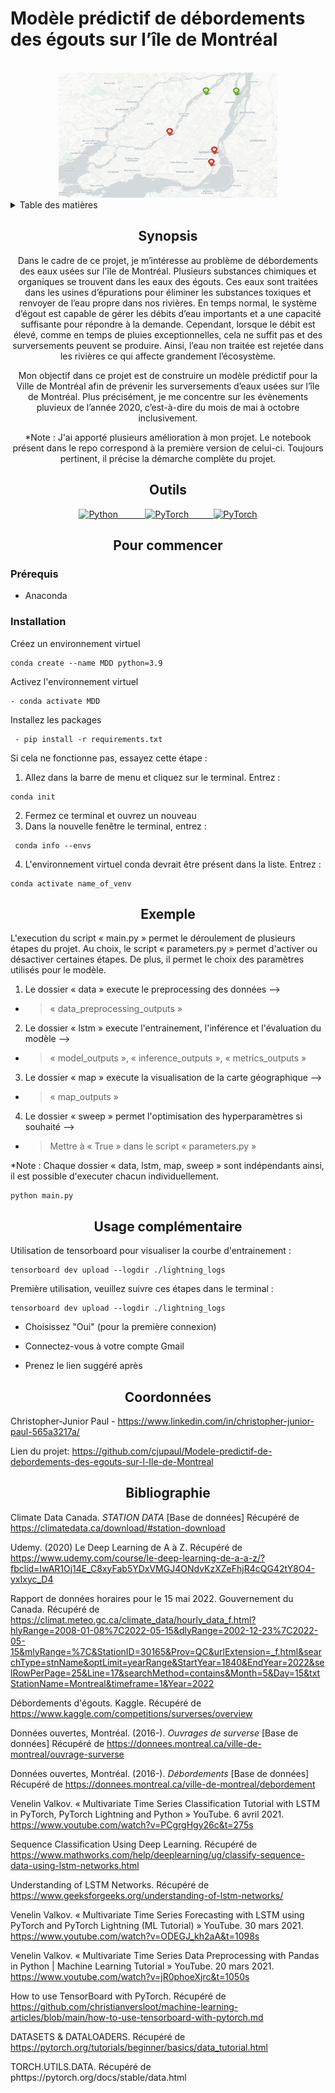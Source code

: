 # Modèle prédictif de débordements des égouts sur l’île de Montréal 

<br />
<div align="center">
  <a>
    <img src="autres\Capture.PNG" alt="Logo" width="350" height="200">
  </a>

<details div align="left">
  <summary>Table des matières</summary>
  <ol>
    <li>
      <a href="#synopsis">Synopsis</a>
    <li>
      <a href="#outils">Outils</a>
      </ul>
    <li>
      <a href="#pour commencer">Pour commencer</a>
      <ul>
        <li><a href="#Prérequis">Prérequis</a></li>
        <li><a href="#installation">Installation</a></li>
        <li><a href="#exemple">Exemple</a></li>
      </ul>
    </li>
    <li><a href="#usage complémentaire">Usage complémentaire</a></li>
    <li><a href="#coordonnées">Coordonnées</a></li>
    <li><a href="#bibliographie">Bibliographie</a></li>
  </ol>
</details>

## Synopsis

<p style='text: justify;'> Dans le cadre de ce projet, je m’intéresse au problème de débordements des eaux usées sur l'île de Montréal. Plusieurs substances chimiques et organiques se trouvent dans les eaux des égouts. Ces eaux sont traitées dans les usines d’épurations pour éliminer les substances toxiques et renvoyer de l’eau propre dans nos rivières. En temps normal, le système d’égout est capable de gérer les débits d’eau importants et a une capacité suffisante pour répondre à la demande. Cependant, lorsque le débit est élevé, comme en temps de pluies exceptionnelles, cela ne suffit pas et des surversements peuvent se produire. Ainsi, l’eau non traitée est rejetée dans les rivières ce qui affecte grandement l’écosystème.

Mon objectif dans ce projet est de construire un modèle prédictif pour la Ville de Montréal afin de prévenir les surversements d’eaux usées sur l’île de Montréal. Plus précisément, je me concentre sur les évènements pluvieux de l’année 2020, c’est-à-dire du mois de mai à octobre inclusivement.

*Note : J'ai apporté plusieurs amélioration à mon projet. Le notebook présent dans le repo correspond à la première version de celui-ci. Toujours pertinent, il précise la démarche complète du projet.
 </p>

## Outils

<a href="https://www.python.org/"><img src="https://www.python.org/static/community_logos/python-logo-master-v3-TM.png" alt="Python" style="width:75px;height:35px;">&nbsp;&nbsp;&nbsp;&nbsp;&nbsp;&nbsp;&nbsp;&nbsp;&nbsp;&nbsp;
<a href="https://pytorch.org/"><img src="https://www.vectorlogo.zone/logos/pytorch/pytorch-icon.svg" alt="PyTorch" style="width:75px;height:35px;">&nbsp;&nbsp;&nbsp;&nbsp;&nbsp;&nbsp;&nbsp;&nbsp;&nbsp;&nbsp;<a href="https://www.pytorchlightning.ai/index.html"><img src="https://upload.wikimedia.org/wikipedia/commons/b/b1/PyTorch_Lightning_Logo.png" alt="PyTorch" style="width:75px;height:35px;"></a>

<div align="center">

## Pour commencer

<div align="left">

### Prérequis

* Anaconda

### Installation

Créez un environnement virtuel
```
conda create --name MDD python=3.9
```
Activez l'environnement virtuel
```
- conda activate MDD
```
Installez les packages
```
 - pip install -r requirements.txt
```
Si cela ne fonctionne pas, essayez cette étape :

  1. Allez dans la barre de menu et cliquez sur le terminal. Entrez : 
  ```
  conda init
  ```
  2. Fermez ce terminal et ouvrez un nouveau
  3. Dans la nouvelle fenêtre le terminal, entrez :
  ```
   conda info --envs
  ```
  4. L'environnement virtuel conda devrait être présent dans la liste. Entrez :
 ```
 conda activate name_of_venv
 ```

<div align="center">

## Exemple

<div align="left">

<p style='text: justify;'>
L'execution du script « main.py » permet le déroulement de plusieurs étapes du projet. Au choix, le script « parameters.py » permet d'activer ou désactiver certaines étapes. De plus, il permet le choix des paramètres utilisés pour le modèle. 

  1. Le dossier « data » execute le preprocessing des données -->
  - > « data_preprocessing_outputs »
  2. Le dossier « lstm » execute l'entrainement, l'inférence et l'évaluation du modèle  -->
  - > « model_outputs », « inference_outputs », « metrics_outputs » 
  3. Le dossier « map » execute la visualisation de la carte géographique -->
  - > « map_outputs »
  4. Le dossier « sweep » permet l'optimisation des hyperparamètres si souhaité -->
  - > Mettre à « True » dans le script « parameters.py »

*Note : Chaque dossier « data, lstm, map, sweep » sont indépendants ainsi, il est possible d'executer chacun individuellement.
</p>

```
python main.py
```

<div align="center">

## Usage complémentaire

<div align="left">

Utilisation de tensorboard pour visualiser la courbe d'entrainement :

  ```
  tensorboard dev upload --logdir ./lightning_logs
  ```
Première utilisation, veuillez suivre ces étapes dans le terminal :

  ```
  tensorboard dev upload --logdir ./lightning_logs
  ```
  
  - Choisissez "Oui" (pour la première connexion)

  - Connectez-vous à votre compte Gmail

  - Prenez le lien suggéré après

<div align="center">

## Coordonnées

<div align="left">

Christopher-Junior Paul - https://www.linkedin.com/in/christopher-junior-paul-565a3217a/

Lien du projet: https://github.com/cjupaul/Modele-predictif-de-debordements-des-egouts-sur-l-Ile-de-Montreal

<div align="center">

## Bibliographie

<div align="left">

Climate Data Canada. *STATION DATA* [Base de données] Récupéré de https://climatedata.ca/download/#station-download

Udemy. (2020) Le Deep Learning de A à Z. Récupéré de https://www.udemy.com/course/le-deep-learning-de-a-a-z/?fbclid=IwAR1Oj14E_C8xyFab5YDxVMGJ4ONdvKzXZeFhjR4cQG42tY8O4-yxIxyc_D4

Rapport de données horaires pour le 15 mai 2022. Gouvernement du Canada. Récupéré de https://climat.meteo.gc.ca/climate_data/hourly_data_f.html?hlyRange=2008-01-08%7C2022-05-15&dlyRange=2002-12-23%7C2022-05-15&mlyRange=%7C&StationID=30165&Prov=QC&urlExtension=_f.html&searchType=stnName&optLimit=yearRange&StartYear=1840&EndYear=2022&selRowPerPage=25&Line=17&searchMethod=contains&Month=5&Day=15&txtStationName=Montreal&timeframe=1&Year=2022

Débordements d'égouts. Kaggle. Récupéré de https://www.kaggle.com/competitions/surverses/overview

Données ouvertes, Montréal. (2016-). *Ouvrages de surverse* [Base de données] Récupéré de https://donnees.montreal.ca/ville-de-montreal/ouvrage-surverse

Données ouvertes, Montréal. (2016-). *Débordements* [Base de données] Récupéré de https://donnees.montreal.ca/ville-de-montreal/debordement

Venelin Valkov. « Multivariate Time Series Classification Tutorial with LSTM in PyTorch, PyTorch Lightning and Python » YouTube. 6 avril 2021. https://www.youtube.com/watch?v=PCgrgHgy26c&t=275s

Sequence Classification Using Deep Learning. Récupéré de https://www.mathworks.com/help/deeplearning/ug/classify-sequence-data-using-lstm-networks.html

Understanding of LSTM Networks. Récupéré de https://www.geeksforgeeks.org/understanding-of-lstm-networks/

Venelin Valkov. « Multivariate Time Series Forecasting with LSTM using PyTorch and PyTorch Lightning (ML Tutorial) » YouTube. 30 mars 2021. https://www.youtube.com/watch?v=ODEGJ_kh2aA&t=1098s

Venelin Valkov. « Multivariate Time Series Data Preprocessing with Pandas in Python | Machine Learning Tutorial » YouTube. 20 mars 2021. https://www.youtube.com/watch?v=jR0phoeXjrc&t=1050s

How to use TensorBoard with PyTorch. Récupéré de https://github.com/christianversloot/machine-learning-articles/blob/main/how-to-use-tensorboard-with-pytorch.md

DATASETS & DATALOADERS. Récupéré de https://pytorch.org/tutorials/beginner/basics/data_tutorial.html

TORCH.UTILS.DATA. Récupéré de phttps://pytorch.org/docs/stable/data.html

